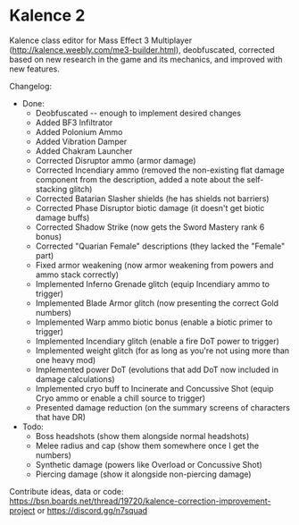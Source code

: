 # Kalence 2 #

Kalence class editor for Mass Effect 3 Multiplayer (http://kalence.weebly.com/me3-builder.html), deobfuscated, corrected based on new research in the game and its mechanics, and improved with new features.

Changelog:
* Done:
  * Deobfuscated -- enough to implement desired changes
  * Added BF3 Infiltrator
  * Added Polonium Ammo
  * Added Vibration Damper
  * Added Chakram Launcher
  * Corrected Disruptor ammo (armor damage)
  * Corrected Incendiary ammo (removed the non-existing flat damage component from the description, added a note about the self-stacking glitch)
  * Corrected Batarian Slasher shields (he has shields not barriers)
  * Corrected Phase Disruptor biotic damage (it doesn't get biotic damage buffs)
  * Corrected Shadow Strike (now gets the Sword Mastery rank 6 bonus)
  * Corrected "Quarian Female" descriptions (they lacked the "Female" part)
  * Fixed armor weakening (now armor weakening from powers and ammo stack correctly)
  * Implemented Inferno Grenade glitch (equip Incendiary ammo to trigger)
  * Implemented Blade Armor glitch (now presenting the correct Gold numbers)
  * Implemented Warp ammo biotic bonus (enable a biotic primer to trigger)
  * Implemented Incendiary glitch (enable a fire DoT power to trigger)
  * Implemented weight glitch (for as long as you're not using more than one heavy mod)
  * Implemented power DoT (evolutions that add DoT now included in damage calculations)
  * Implemented cryo buff to Incinerate and Concussive Shot (equip Cryo ammo or enable a chill source to trigger)
  * Presented damage reduction (on the summary screens of characters that have DR)
* Todo:
  * Boss headshots (show them alongside normal headshots)
  * Melee radius and cap (show them somewhere once I get the numbers)
  * Synthetic damage (powers like Overload or Concussive Shot)
  * Piercing damage (show it alongside non-piercing damage)

Contribute ideas, data or code: https://bsn.boards.net/thread/19720/kalence-correction-improvement-project or https://discord.gg/n7squad 
